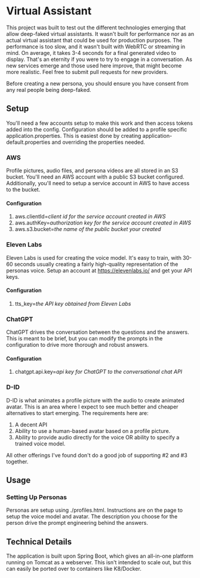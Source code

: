 # Virtual Assistant
This project was built to test out the different technologies emerging that allow deep-faked virtual assistants. It wasn't built for performance nor as an actual virtual assistant that could be used for production purposes.  The performance is too slow, and it wasn't built with WebRTC or streaming in mind.  On average, it takes 3-4 seconds for a final generated video to display.  That's an eternity if you were to try to engage in a conversation.  As new services emerge and those used here improve, that might become more realistic.  Feel free to submit pull requests for new providers.

Before creating a new persona, you should ensure you have consent from any real people being deep-faked.

## Setup
You'll need a few accounts setup to make this work and then access tokens added into the config.  Configuration should be added to a profile specific application.properties.  This is easiest done by creating application-default.properties and overriding the properties needed.

### AWS
Profile pictures, audio files, and persona videos are all stored in an S3 bucket.  You'll need an AWS account with a public S3 bucket configured.  Additionally, you'll need to setup a service account in AWS to have access to the bucket.
#### Configuration
1. aws.clientId=_client id for the service account created in AWS_
2. aws.authKey=_authorization key for the service account created in AWS_
3. aws.s3.bucket=_the name of the public bucket your created_

### Eleven Labs
Eleven Labs is used for creating the voice model.  It's easy to train, with 30-60 seconds usually creating a fairly high-quality representation of the personas voice.  Setup an account at https://elevenlabs.io/ and get your API keys.
#### Configuration
1. tts_key=_the API key obtained from Eleven Labs_

### ChatGPT
ChatGPT drives the conversation between the questions and the answers.  This is meant to be brief, but you can modify the prompts in the configuration to drive more thorough and robust answers.
#### Configuration
1. chatgpt.api.key=_api key for ChatGPT to the conversational chat API_

### D-ID
D-ID is what animates a profile picture with the audio to create animated avatar.  This is an area where I expect to see much better and cheaper alternatives to start emerging.  The requirements here are:
1. A decent API
2. Ability to use a human-based avatar based on a profile picture. 
3. Ability to provide audio directly for the voice OR ability to specify a trained voice model.

All other offerings I've found don't do a good job of supporting #2 and #3 together.

## Usage
### Setting Up Personas
Personas are setup using ./profiles.html.  Instructions are on the page to setup the voice model and avatar.  The description you choose for the person drive the prompt engineering behind the answers.

## Technical Details
The application is built upon Spring Boot, which gives an all-in-one platform running on Tomcat as a webserver.  This isn't intended to scale out, but this can easily be ported over to containers like K8/Docker.

